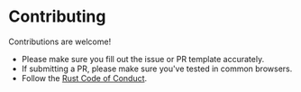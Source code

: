 # Contributing

Contributions are welcome!

* Please make sure you fill out the issue or PR template accurately.
* If submitting a PR, please make sure you've tested in common browsers.
* Follow the [Rust Code of
  Conduct](https://www.rust-lang.org/policies/code-of-conduct).
